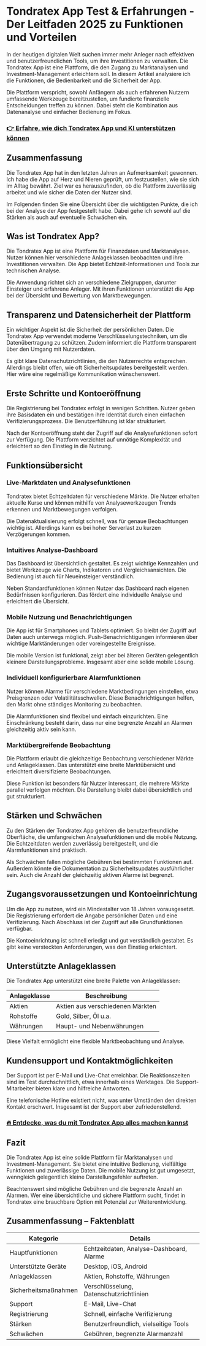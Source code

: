 # Tondratex App Test & Erfahrungen - Der Leitfaden 2025 zu Funktionen und Vorteilen
   
In der heutigen digitalen Welt suchen immer mehr Anleger nach effektiven und benutzerfreundlichen Tools, um ihre Investitionen zu verwalten. Die Tondratex App ist eine Plattform, die den Zugang zu Marktanalysen und Investment-Management erleichtern soll. In diesem Artikel analysiere ich die Funktionen, die Bedienbarkeit und die Sicherheit der App.

Die Plattform verspricht, sowohl Anfängern als auch erfahrenen Nutzern umfassende Werkzeuge bereitzustellen, um fundierte finanzielle Entscheidungen treffen zu können. Dabei steht die Kombination aus Datenanalyse und einfacher Bedienung im Fokus.

### [👉 Erfahre, wie dich Tondratex App und KI unterstützen können](https://tinyurl.com/27b3wp9o)
## Zusammenfassung  
Die Tondratex App hat in den letzten Jahren an Aufmerksamkeit gewonnen. Ich habe die App auf Herz und Nieren geprüft, um festzustellen, wie sie sich im Alltag bewährt. Ziel war es herauszufinden, ob die Plattform zuverlässig arbeitet und wie sicher die Daten der Nutzer sind.

Im Folgenden finden Sie eine Übersicht über die wichtigsten Punkte, die ich bei der Analyse der App festgestellt habe. Dabei gehe ich sowohl auf die Stärken als auch auf eventuelle Schwächen ein.

## Was ist Tondratex App?  
Die Tondratex App ist eine Plattform für Finanzdaten und Marktanalysen. Nutzer können hier verschiedene Anlageklassen beobachten und ihre Investitionen verwalten. Die App bietet Echtzeit-Informationen und Tools zur technischen Analyse.

Die Anwendung richtet sich an verschiedene Zielgruppen, darunter Einsteiger und erfahrene Anleger. Mit ihren Funktionen unterstützt die App bei der Übersicht und Bewertung von Marktbewegungen.

## Transparenz und Datensicherheit der Plattform  
Ein wichtiger Aspekt ist die Sicherheit der persönlichen Daten. Die Tondratex App verwendet moderne Verschlüsselungstechniken, um die Datenübertragung zu schützen. Zudem informiert die Plattform transparent über den Umgang mit Nutzerdaten.

Es gibt klare Datenschutzrichtlinien, die den Nutzerrechte entsprechen. Allerdings bleibt offen, wie oft Sicherheitsupdates bereitgestellt werden. Hier wäre eine regelmäßige Kommunikation wünschenswert.

## Erste Schritte und Kontoeröffnung  
Die Registrierung bei Tondratex erfolgt in wenigen Schritten. Nutzer geben ihre Basisdaten ein und bestätigen ihre Identität durch einen einfachen Verifizierungsprozess. Die Benutzerführung ist klar strukturiert.

Nach der Kontoeröffnung steht der Zugriff auf die Analysefunktionen sofort zur Verfügung. Die Plattform verzichtet auf unnötige Komplexität und erleichtert so den Einstieg in die Nutzung.

## Funktionsübersicht  

### Live-Marktdaten und Analysefunktionen  
Tondratex bietet Echtzeitdaten für verschiedene Märkte. Die Nutzer erhalten aktuelle Kurse und können mithilfe von Analysewerkzeugen Trends erkennen und Marktbewegungen verfolgen.

Die Datenaktualisierung erfolgt schnell, was für genaue Beobachtungen wichtig ist. Allerdings kann es bei hoher Serverlast zu kurzen Verzögerungen kommen.

### Intuitives Analyse-Dashboard  
Das Dashboard ist übersichtlich gestaltet. Es zeigt wichtige Kennzahlen und bietet Werkzeuge wie Charts, Indikatoren und Vergleichsansichten. Die Bedienung ist auch für Neueinsteiger verständlich.

Neben Standardfunktionen können Nutzer das Dashboard nach eigenen Bedürfnissen konfigurieren. Das fördert eine individuelle Analyse und erleichtert die Übersicht.

### Mobile Nutzung und Benachrichtigungen  
Die App ist für Smartphones und Tablets optimiert. So bleibt der Zugriff auf Daten auch unterwegs möglich. Push-Benachrichtigungen informieren über wichtige Marktänderungen oder voreingestellte Ereignisse.

Die mobile Version ist funktional, zeigt aber bei älteren Geräten gelegentlich kleinere Darstellungsprobleme. Insgesamt aber eine solide mobile Lösung.

### Individuell konfigurierbare Alarmfunktionen  
Nutzer können Alarme für verschiedene Marktbedingungen einstellen, etwa Preisgrenzen oder Volatilitätsschwellen. Diese Benachrichtigungen helfen, den Markt ohne ständiges Monitoring zu beobachten.

Die Alarmfunktionen sind flexibel und einfach einzurichten. Eine Einschränkung besteht darin, dass nur eine begrenzte Anzahl an Alarmen gleichzeitig aktiv sein kann.

### Marktübergreifende Beobachtung  
Die Plattform erlaubt die gleichzeitige Beobachtung verschiedener Märkte und Anlageklassen. Das unterstützt eine breite Marktübersicht und erleichtert diversifizierte Beobachtungen.

Diese Funktion ist besonders für Nutzer interessant, die mehrere Märkte parallel verfolgen möchten. Die Darstellung bleibt dabei übersichtlich und gut strukturiert.

## Stärken und Schwächen  
Zu den Stärken der Tondratex App gehören die benutzerfreundliche Oberfläche, die umfangreichen Analysefunktionen und die mobile Nutzung. Die Echtzeitdaten werden zuverlässig bereitgestellt, und die Alarmfunktionen sind praktisch.

Als Schwächen fallen mögliche Gebühren bei bestimmten Funktionen auf. Außerdem könnte die Dokumentation zu Sicherheitsupdates ausführlicher sein. Auch die Anzahl der gleichzeitig aktiven Alarme ist begrenzt.

## Zugangsvoraussetzungen und Kontoeinrichtung  
Um die App zu nutzen, wird ein Mindestalter von 18 Jahren vorausgesetzt. Die Registrierung erfordert die Angabe persönlicher Daten und eine Verifizierung. Nach Abschluss ist der Zugriff auf alle Grundfunktionen verfügbar.

Die Kontoeinrichtung ist schnell erledigt und gut verständlich gestaltet. Es gibt keine versteckten Anforderungen, was den Einstieg erleichtert.

## Unterstützte Anlageklassen  
Die Tondratex App unterstützt eine breite Palette von Anlageklassen:  

| Anlageklasse  | Beschreibung                      |
|---------------|---------------------------------|
| Aktien        | Aktien aus verschiedenen Märkten|
| Rohstoffe     | Gold, Silber, Öl u.a.            |
| Währungen     | Haupt- und Nebenwährungen        |

Diese Vielfalt ermöglicht eine flexible Marktbeobachtung und Analyse.

## Kundensupport und Kontaktmöglichkeiten  
Der Support ist per E-Mail und Live-Chat erreichbar. Die Reaktionszeiten sind im Test durchschnittlich, etwa innerhalb eines Werktages. Die Support-Mitarbeiter bieten klare und hilfreiche Antworten.

Eine telefonische Hotline existiert nicht, was unter Umständen den direkten Kontakt erschwert. Insgesamt ist der Support aber zufriedenstellend.

### [🔥 Entdecke, was du mit Tondratex App alles machen kannst](https://tinyurl.com/27b3wp9o)
## Fazit  
Die Tondratex App ist eine solide Plattform für Marktanalysen und Investment-Management. Sie bietet eine intuitive Bedienung, vielfältige Funktionen und zuverlässige Daten. Die mobile Nutzung ist gut umgesetzt, wenngleich gelegentlich kleine Darstellungsfehler auftreten.

Beachtenswert sind mögliche Gebühren und die begrenzte Anzahl an Alarmen. Wer eine übersichtliche und sichere Plattform sucht, findet in Tondratex eine brauchbare Option mit Potenzial zur Weiterentwicklung.

## Zusammenfassung – Faktenblatt  

| Kategorie                 | Details                                   |
|--------------------------|-------------------------------------------|
| Hauptfunktionen           | Echtzeitdaten, Analyse-Dashboard, Alarme |
| Unterstützte Geräte       | Desktop, iOS, Android                      |
| Anlageklassen            | Aktien, Rohstoffe, Währungen               |
| Sicherheitsmaßnahmen      | Verschlüsselung, Datenschutzrichtlinien   |
| Support                  | E-Mail, Live-Chat                         |
| Registrierung            | Schnell, einfache Verifizierung            |
| Stärken                  | Benutzerfreundlich, vielseitige Tools     |
| Schwächen                | Gebühren, begrenzte Alarmanzahl            |